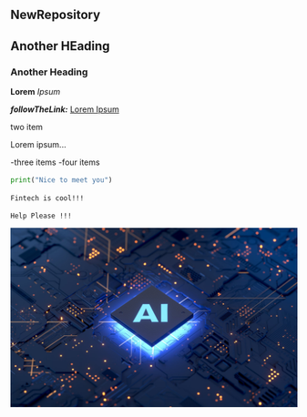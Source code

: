 ## NewRepository

## Another HEading 

### Another Heading ###

**Lorem** *Ipsum*

**_followTheLink:_**  [Lorem Ipsum](https://google.com)


two item
  
  Lorem ipsum...

-three items
-four items

```python
print("Nice to meet you")
```

`Fintech is cool!!!`

``Help Please !!!``

![Getting Started](AIBanner.jpg)

